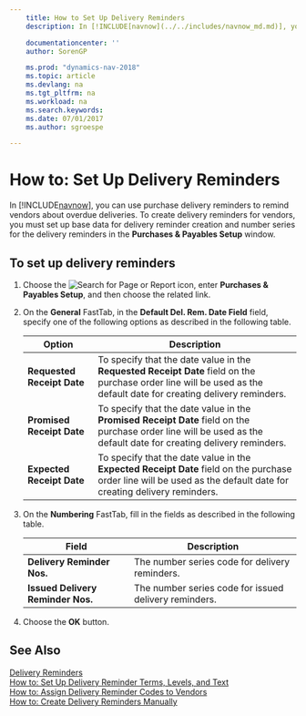 ```yaml
---
    title: How to Set Up Delivery Reminders
    description: In [!INCLUDE[navnow](../../includes/navnow_md.md)], you can use purchase delivery reminders to remind vendors about overdue deliveries.

    documentationcenter: ''
    author: SorenGP

    ms.prod: "dynamics-nav-2018"
    ms.topic: article
    ms.devlang: na
    ms.tgt_pltfrm: na
    ms.workload: na
    ms.search.keywords:
    ms.date: 07/01/2017
    ms.author: sgroespe

---
```

# How to: Set Up Delivery Reminders
In [!INCLUDE[navnow](../../includes/navnow_md.md)], you can use purchase delivery reminders to remind vendors about overdue deliveries. To create delivery reminders for vendors, you must set up base data for delivery reminder creation and number series for the delivery reminders in the **Purchases & Payables Setup** window.  

## To set up delivery reminders  

1.  Choose the ![Search for Page or Report](../../media/ui-search/search_small.png "Search for Page or Report icon") icon, enter **Purchases & Payables Setup**, and then choose the related link.  
2.  On the **General** FastTab, in the **Default Del. Rem. Date Field** field, specify one of the following options as described in the following table.  

    |Option|Description|  
    |----------------------------------|---------------------------------------|  
    |**Requested Receipt Date**|To specify that the date value in the **Requested Receipt Date** field on the purchase order line will be used as the default date for creating delivery reminders.|  
    |**Promised Receipt Date**|To specify that the date value in the **Promised Receipt Date** field on the purchase order line will be used as the default date for creating delivery reminders.|  
    |**Expected Receipt Date**|To specify that the date value in the **Expected Receipt Date** field on the purchase order line will be used as the default date for creating delivery reminders.|  

3.  On the **Numbering** FastTab, fill in the fields as described in the following table.  

    |Field|Description|  
    |---------------------------------|---------------------------------------|  
    |**Delivery Reminder Nos.**|The number series code for delivery reminders.|  
    |**Issued Delivery Reminder Nos.**|The number series code for issued delivery reminders.|  

4.  Choose the **OK** button.  

## See Also  
 [Delivery Reminders](delivery-reminders.md)   
 [How to: Set Up Delivery Reminder Terms, Levels, and Text](how-to-set-up-delivery-reminder-terms-levels-and-text.md)   
 [How to: Assign Delivery Reminder Codes to Vendors](how-to-assign-delivery-reminder-codes-to-vendors.md)   
 [How to: Create Delivery Reminders Manually](how-to-create-delivery-reminders-manually.md)
